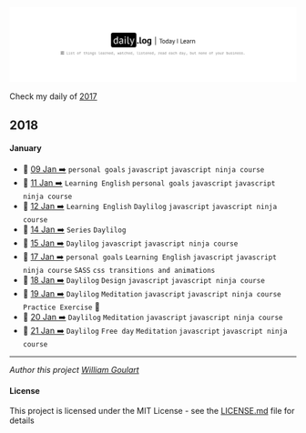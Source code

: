 ![](daily-logo.png)

Check my daily of [2017](https://github.com/wgoulart/dailylog/tree/master/2017/README.md)

## 2018

#### January

* 📑 [09 Jan ➡️](2018/01-Jan/log-09-01-2018.md) `personal goals` `javascript` `javascript ninja course`
* 📑 [11 Jan ➡️](2018/01-Jan/log-11-01-2018.md) `Learning English` `personal goals` `javascript` `javascript ninja course`
* 📑 [12 Jan ➡️](2018/01-Jan/log-12-01-2018.md) `Learning English` `Daylilog` `javascript` `javascript ninja course`
* 📑 [14 Jan ➡️](2018/01-Jan/log-14-01-2018.md) `Series` `Daylilog`
* 📑 [15 Jan ➡️](2018/01-Jan/log-15-01-2018.md) `Daylilog` `javascript` `javascript ninja course`
* 📑 [17 Jan ➡️](2018/01-Jan/log-17-01-2018.md)  `personal goals` `Learning English` `javascript` `javascript ninja course` `SASS` `css transitions and animations`
* 📑 [18 Jan ➡️](2018/01-Jan/log-18-01-2018.md) `Daylilog` `Design` `javascript` `javascript ninja course`
* 📑 [19 Jan ➡️](2018/01-Jan/log-19-01-2018.md) `Daylilog`  `Meditation` `javascript` `javascript ninja course` `Practice Exercise` 🏃
* 📑 [20 Jan ➡️](2018/01-Jan/log-20-01-2018.md) `Daylilog` `Meditation` `javascript` `javascript ninja course`
* 📑 [21 Jan ➡️](2018/01-Jan/log-21-01-2018.md) `Daylilog` `Free day` `Meditation` `javascript` `javascript ninja course`

---

_Author this project [William Goulart](https://github.com/wgoulart/)_

#### License

This project is licensed under the MIT License - see the [LICENSE.md](LICENSE.md) file for details
